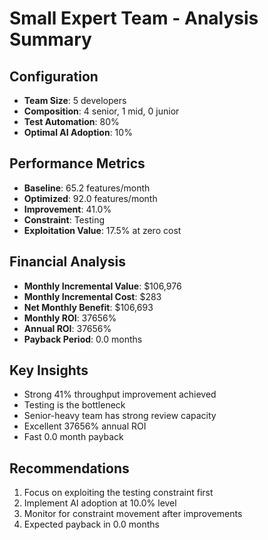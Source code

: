 # Small Expert Team - Analysis Summary

## Configuration
- **Team Size**: 5 developers
- **Composition**: 4 senior, 1 mid, 0 junior
- **Test Automation**: 80%
- **Optimal AI Adoption**: 10%

## Performance Metrics
- **Baseline**: 65.2 features/month
- **Optimized**: 92.0 features/month
- **Improvement**: 41.0%
- **Constraint**: Testing
- **Exploitation Value**: 17.5% at zero cost

## Financial Analysis
- **Monthly Incremental Value**: $106,976
- **Monthly Incremental Cost**: $283
- **Net Monthly Benefit**: $106,693
- **Monthly ROI**: 37656%
- **Annual ROI**: 37656%
- **Payback Period**: 0.0 months

## Key Insights
- Strong 41% throughput improvement achieved
- Testing is the bottleneck
- Senior-heavy team has strong review capacity
- Excellent 37656% annual ROI
- Fast 0.0 month payback

## Recommendations
1. Focus on exploiting the testing constraint first
2. Implement AI adoption at 10.0% level
3. Monitor for constraint movement after improvements
4. Expected payback in 0.0 months
